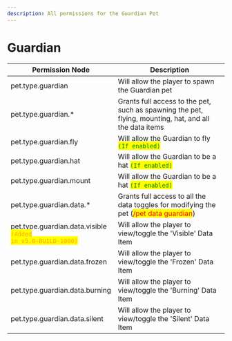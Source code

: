 ```yaml
---
description: All permissions for the Guardian Pet
---
```



# Guardian
| Permission Node | Description |
| - | - |
| pet.type.guardian | Will allow the player to spawn the Guardian pet |
| pet.type.guardian.* | Grants full access to the pet, such as spawning the pet, flying, mounting, hat, and all the data items |
| pet.type.guardian.fly | Will allow the Guardian to fly <mark style="color:green;">`(If enabled)`</mark> |
| pet.type.guardian.hat | Will allow the Guardian to be a hat <mark style="color:green;">`(If enabled)`</mark> |
| pet.type.guardian.mount | Will allow the Guardian to be a hat <mark style="color:green;">`(If enabled)`</mark> |
| pet.type.guardian.data.* | Grants full access to all the data toggles for modifying the pet (<mark style="color:red;">/pet data guardian</mark>) |
| pet.type.guardian.data.visible<br><mark style="color:orange;"><code>(Added in v5.0-BUILD-1000)</code></mark> | Will allow the player to view/toggle the 'Visible' Data Item |
| pet.type.guardian.data.frozen | Will allow the player to view/toggle the 'Frozen' Data Item |
| pet.type.guardian.data.burning | Will allow the player to view/toggle the 'Burning' Data Item |
| pet.type.guardian.data.silent | Will allow the player to view/toggle the 'Silent' Data Item |

